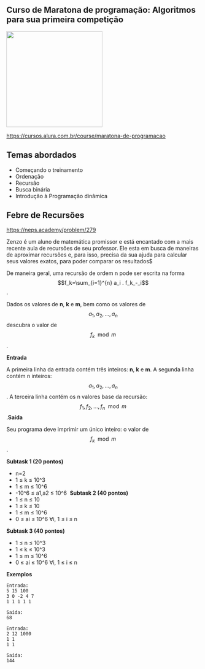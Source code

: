 Curso de Maratona de programação: Algoritmos para sua primeira competição
---------
<img src="https://www.alura.com.br/assets/api/cursos/maratona-de-programacao.svg" data-canonical-src="https://www.alura.com.br/assets/api/cursos/maratona-de-programacao.svg" width="250" height="250" />

https://cursos.alura.com.br/course/maratona-de-programacao

## Temas abordados
* Começando o treinamento
* Ordenação
* Recursão
* Busca binária
* Introdução à Programação dinâmica


## Febre de Recursões

https://neps.academy/problem/279

Zenzo é um aluno de matemática promissor e está encantado com a mais recente aula de recursões de seu professor. Ele esta em busca de maneiras de aproximar recursões e, para isso, precisa da sua ajuda para calcular seus valores exatos, para poder comparar os resultados$

De maneira geral, uma recursão de ordem n pode ser escrita na forma $$f_k=\sum_{i=1}^{n} a_i .  f_k_-_i$$.

Dados os valores de **n**, **k** e **m**, bem como os valores de $$a_1,a_2,\dots,a_n$$ descubra o valor de $$f_k \mod m$$.
​

**Entrada**

A primeira linha da entrada contém três inteiros: **n**, **k** e **m**. A segunda linha contém n inteiros: $$a_1,a_2,\dots,a_n$$.
A terceira linha contém os n valores base da recursão: $$f_1, f_2, \dots, f_n \mod m$$.
​
**Saída**

Seu programa deve imprimir um único inteiro: o valor de $$f_k \mod m$$.

**Subtask 1 (20 pontos)**
* n=2
* 1 ≤ k ≤ 10^3
* 1 ≤ m ≤ 10^6
* -10^6 ≤ a1,a2 ≤ 10^6
​​
**Subtask 2 (40 pontos)**
* 1 ≤ n ≤ 10
* 1 ≤ k ≤ 10
* 1 ≤ m ≤ 10^6
* 0 ≤ ai ≤ 10^6	∀i, 1 ≤ i ≤ n

​​**Subtask 3 (40 pontos)**
* 1 ≤ n ≤ 10^3
* 1 ≤ k ≤ 10^3
* 1 ≤ m ≤ 10^6
* 0 ≤ ai ≤ 10^6 ∀i, 1 ≤ i ≤ n

**Exemplos**
```
Entrada:
5 15 100
3 0 -2 4 7
1 1 1 1 1

Saída:
68

Entrada:
2 12 1000
1 1
1 1

Saída:
144
```
